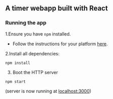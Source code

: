 ## A timer webapp built with React

### Running the app

1.Ensure you have `npm` installed.

  * Follow the instructions for your platform [here](https://github.com/npm/npm).

2.Install all dependencies:

  ```
  npm install
  ```
3. Boot the HTTP server

  ```
  npm start
  ```

(server is now running at [localhost:3000](localhost:3000))
